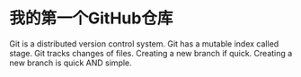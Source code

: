 # 我的第一个GitHub仓库
Git is a distributed version control system.
Git has a mutable index called stage.
Git tracks changes of files.
Creating a new branch if quick.
Creating a new branch is quick AND simple.
